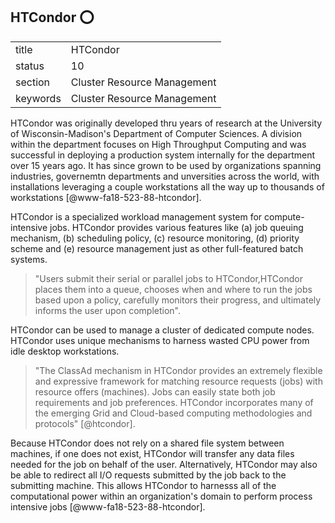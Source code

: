 ## HTCondor :o:


|          |                             |
| -------- | --------------------------- |
| title    | HTCondor                    | 
| status   | 10                          |
| section  | Cluster Resource Management |
| keywords | Cluster Resource Management |


HTCondor was originally developed thru years of research at the University 
of Wisconsin-Madison's Department of Computer Sciences. A division within 
the department focuses on High Throughput Computing and was successful in 
deploying a production system internally for the department over 15 years 
ago. It has since grown to be used by organizations spanning industries, 
governemtn departments and unversities across the world, with installations 
leveraging a couple workstations all the way up to thousands of 
workstations [@www-fa18-523-88-htcondor].
    
HTCondor is a specialized workload management system for
compute-intensive jobs.  HTCondor provides various features like (a) job
queuing mechanism, (b) scheduling policy, (c) resource monitoring,
(d) priority scheme and (e) resource management just as other
full-featured batch systems.

> "Users submit their serial or parallel jobs to HTCondor,HTCondor
> places them into a queue, chooses when and where to run the jobs
> based upon a policy, carefully monitors their progress, and
> ultimately informs the user upon completion".

HTCondor
can be used to manage a cluster of dedicated compute nodes. HTCondor
uses unique mechanisms to harness wasted CPU power from idle desktop
workstations.

> "The ClassAd mechanism in HTCondor provides an extremely flexible
> and expressive framework for matching resource requests (jobs) with
> resource offers (machines).  Jobs can easily state both job
> requirements and job preferences. HTCondor incorporates many of the
> emerging Grid and Cloud-based computing methodologies and
> protocols" [@htcondor].

Because HTCondor does not rely on a shared file system between machines, 
if one does not exist, HTCondor will transfer any data files needed for 
the job on behalf of the user. Alternatively, HTCondor may also be able 
to redirect all I/O requests submitted by the job back to the submitting 
machine. This allows HTCondor to harnesss all of the computational power
within an organization's domain to perform process intensive jobs [@www-fa18-523-88-htcondor].



     

